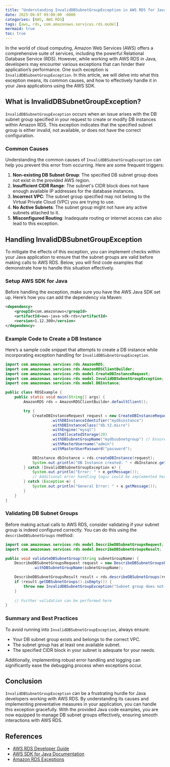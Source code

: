 ```yaml
---
title: "Understanding InvalidDBSubnetGroupException in AWS RDS for Java Developers"
date: 2025-06-07 09:00:00 -0000
categories: [AWS, AWS RDS]
tags: [aws, rds, com.amazonaws.services.rds.model]
mermaid: true
toc: true
---
```



In the world of cloud computing, Amazon Web Services (AWS) offers a comprehensive suite of services, including the powerful Relational Database Service (RDS). However, while working with AWS RDS in Java, developers may encounter various exceptions that can hinder their application’s performance. One such exception is `InvalidDBSubnetGroupException`. In this article, we will delve into what this exception means, its common causes, and how to effectively handle it in your Java applications using the AWS SDK.

## What is InvalidDBSubnetGroupException?

`InvalidDBSubnetGroupException` occurs when an issue arises with the DB subnet group specified in your request to create or modify DB instances within Amazon RDS. This exception indicates that the specified subnet group is either invalid, not available, or does not have the correct configuration.

### Common Causes

Understanding the common causes of `InvalidDBSubnetGroupException` can help you prevent this error from occurring. Here are some frequent triggers:

1. **Non-existing DB Subnet Group**: The specified DB subnet group does not exist in the provided AWS region.
2. **Insufficient CIDR Range**: The subnet's CIDR block does not have enough available IP addresses for the database instances.
3. **Incorrect VPC**: The subnet group specified may not belong to the Virtual Private Cloud (VPC) you are trying to use.
4. **No Active Subnets**: The subnet group might not have any active subnets attached to it.
5. **Misconfigured Routing**: Inadequate routing or internet access can also lead to this exception.

## Handling InvalidDBSubnetGroupException

To mitigate the effects of this exception, you can implement checks within your Java application to ensure that the subnet groups are valid before making calls to AWS RDS. Below, you will find code examples that demonstrate how to handle this situation effectively.

### Setup AWS SDK for Java

Before handling the exception, make sure you have the AWS Java SDK set up. Here’s how you can add the dependency via Maven:

```xml
<dependency>
    <groupId>com.amazonaws</groupId>
    <artifactId>aws-java-sdk-rds</artifactId>
    <version>1.12.300</version>
</dependency>
```

### Example Code to Create a DB Instance

Here’s a sample code snippet that attempts to create a DB instance while incorporating exception handling for `InvalidDBSubnetGroupException`.

```java
import com.amazonaws.services.rds.AmazonRDS;
import com.amazonaws.services.rds.AmazonRDSClientBuilder;
import com.amazonaws.services.rds.model.CreateDBInstanceRequest;
import com.amazonaws.services.rds.model.InvalidDBSubnetGroupException;
import com.amazonaws.services.rds.model.DBInstance;

public class RDSExample {
    public static void main(String[] args) {
        AmazonRDS rds = AmazonRDSClientBuilder.defaultClient();

        try {
            CreateDBInstanceRequest request = new CreateDBInstanceRequest()
                    .withDBInstanceIdentifier("mydbinstance")
                    .withDBInstanceClass("db.t2.micro")
                    .withEngine("mysql")
                    .withAllocatedStorage(20)
                    .withDBSubnetGroupName("mydbsubnetgroup") // Ensure this subnet group is valid
                    .withMasterUsername("admin")
                    .withMasterUserPassword("password");

            DBInstance dbInstance = rds.createDBInstance(request);
            System.out.println("DB Instance created: " + dbInstance.getDBInstanceIdentifier());
        } catch (InvalidDBSubnetGroupException e) {
            System.out.println("Error: " + e.getMessage());
            // Additional error handling logic could be implemented here
        } catch (Exception e) {
            System.out.println("General Error: " + e.getMessage());
        }
    }
}
```

### Validating DB Subnet Groups

Before making actual calls to AWS RDS, consider validating if your subnet group is indeed configured correctly. You can do this using the `describeDBSubnetGroups` method:

```java
import com.amazonaws.services.rds.model.DescribeDBSubnetGroupsRequest;
import com.amazonaws.services.rds.model.DescribeDBSubnetGroupsResult;

public void validateDBSubnetGroup(String subnetGroupName) {
    DescribeDBSubnetGroupsRequest request = new DescribeDBSubnetGroupsRequest()
            .withDBSubnetGroupName(subnetGroupName);

    DescribeDBSubnetGroupsResult result = rds.describeDBSubnetGroups(request);
    if (result.getDBSubnetGroups().isEmpty()) {
        throw new InvalidDBSubnetGroupException("Subnet group does not exist.");
    }
    
    // Further validation can be performed here
}
```

### Summary and Best Practices

To avoid running into `InvalidDBSubnetGroupException`, always ensure:

- Your DB subnet group exists and belongs to the correct VPC.
- The subnet group has at least one available subnet.
- The specified CIDR block in your subnet is adequate for your needs.

Additionally, implementing robust error handling and logging can significantly ease the debugging process when exceptions occur.

## Conclusion

`InvalidDBSubnetGroupException` can be a frustrating hurdle for Java developers working with AWS RDS. By understanding its causes and implementing preventative measures in your application, you can handle this exception gracefully. With the provided Java code examples, you are now equipped to manage DB subnet groups effectively, ensuring smooth interactions with AWS RDS.

## References

- [AWS RDS Developer Guide](https://docs.aws.amazon.com/AmazonRDS/latest/APIReference/Welcome.html)
- [AWS SDK for Java Documentation](https://docs.aws.amazon.com/sdk-for-java/latest/developer-guide/home.html)
- [Amazon RDS Exceptions](https://docs.aws.amazon.com/AmazonRDS/latest/APIReference/API_Errors.html)